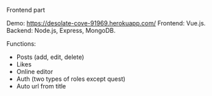 Frontend part

Demo: https://desolate-cove-91969.herokuapp.com/
Frontend: Vue.js. Backend: Node.js, Express, MongoDB.

Functions:
- Posts (add, edit, delete)
- Likes
- Online editor
- Auth (two types of roles except quest)
- Auto url from title
